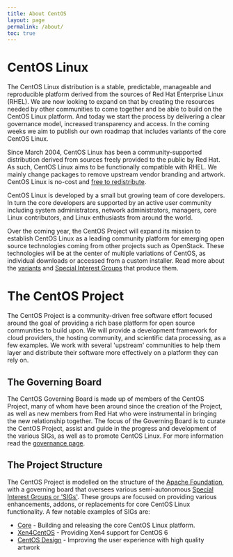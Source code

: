 ```yaml
---
title: About CentOS
layout: page 
permalink: /about/
toc: true
---
```


# CentOS Linux

The CentOS Linux distribution is a stable, predictable, manageable and
reproducible platform derived from the sources of Red Hat Enterprise Linux
(RHEL). We are now looking to expand on that by creating the resources needed
by other communities to come together and be able to build on the CentOS Linux
platform. And today we start the process by delivering a clear governance
model, increased transparency and access. In the coming weeks we aim to publish
our own roadmap that includes variants of the core CentOS Linux.

Since March 2004, CentOS Linux has been a community-supported distribution
derived from sources freely provided to the public by Red Hat. As such, CentOS
Linux aims to be functionally compatible with RHEL. We mainly change packages
to remove upstream vendor branding and artwork. CentOS Linux is no-cost and
[free to redistribute](/legal).

CentOS Linux is developed by a small but growing team of core developers. In
turn the core developers are supported by an active user community including
system administrators, network administrators, managers, core Linux
contributors, and Linux enthusiasts from around the world.

Over the coming year, the CentOS Project will expand its mission to establish
CentOS Linux as a leading community platform for emerging open source
technologies coming from other projects such as OpenStack. These technologies
will be at the center of multiple variations of CentOS, as individual downloads
or accessed from a custom installer. Read more about the [variants](/variants)
and [Special Interest Groups](http://wiki.centos.org/SpecialInterestGroup) that
produce them.

# The CentOS Project

The CentOS Project is a community-driven free software effort focused around
the goal of providing a rich base platform for open source communities to build
upon. We will provide a development framework for cloud providers, the hosting
community, and scientific data processing, as a few examples. We work with
several 'upstream' communities to help them layer and distribute their software
more effectively on a platform they can rely on.


## The Governing Board

The CentOS Governing Board is made up of members of the CentOS Project, many of
whom have been around since the creation of the Project, as well as new members
from Red Hat who were instrumental in bringing the new relationship together.
The focus of the Governing Board is to curate the CentOS Project, assist and
guide in the progress and development of the various SIGs, as well as to
promote CentOS Linux. For more information read the [governance
page](/about/governance).

## The Project Structure

The CentOS Project is modelled on the structure of the [Apache
Foundation](http://apache.org), with a governing board that oversees various
semi-autonomous [Special Interest Groups or
'SIGs'](http://wiki.centos.org/SpecialInterestGroup). These groups are focused
on providing various enhancements, addons, or replacements for core CentOS
Linux functionality. A few notable examples of SIGs are:

* [Core](http://wiki.centos.org/SpecialInterestGroup/Core) - Building and releasing the core CentOS Linux platform.
* [Xen4CentOS](http://wiki.centos.org/Manuals/ReleaseNotes/Xen4-01) - Providing Xen4 support for CentOS 6
* [CentOS Design](http://wiki.centos.org/ArtWork) - Improving the user experience with high quality artwork

